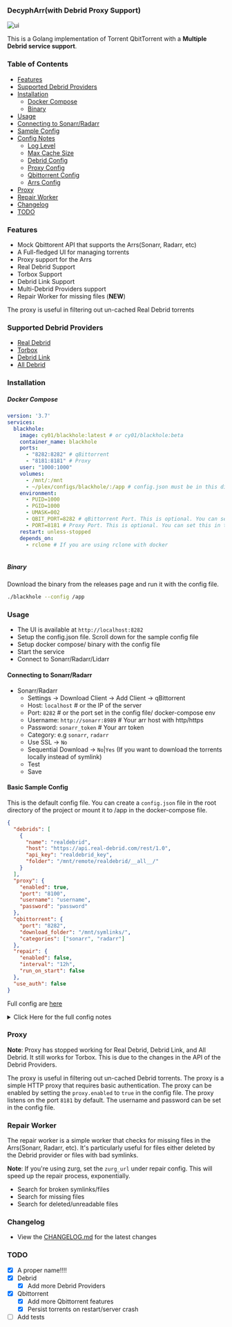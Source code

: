 ### DecyphArr(with Debrid Proxy Support)

![ui](doc/main.png)

This is a Golang implementation of Torrent QbitTorrent with a **Multiple Debrid service support**.

### Table of Contents

- [Features](#features)
- [Supported Debrid Providers](#supported-debrid-providers)
- [Installation](#installation)
  - [Docker Compose](#docker-compose)
  - [Binary](#binary)
- [Usage](#usage)
- [Connecting to Sonarr/Radarr](#connecting-to-sonarrradarr)
- [Sample Config](#sample-config)
- [Config Notes](#config-notes)
  - [Log Level](#log-level)
  - [Max Cache Size](#max-cache-size)
  - [Debrid Config](#debrid-config)
  - [Proxy Config](#proxy-config)
  - [Qbittorrent Config](#qbittorrent-config)
  - [Arrs Config](#arrs-config)
- [Proxy](#proxy)
- [Repair Worker](#repair-worker)
- [Changelog](#changelog)
- [TODO](#todo)

### Features

- Mock Qbittorent API that supports the Arrs(Sonarr, Radarr, etc)
- A Full-fledged UI for managing torrents
- Proxy support for the Arrs
- Real Debrid Support
- Torbox Support
- Debrid Link Support
- Multi-Debrid Providers support
- Repair Worker for missing files (**NEW**)

The proxy is useful in filtering out un-cached Real Debrid torrents

### Supported Debrid Providers
- [Real Debrid](https://real-debrid.com)
- [Torbox](https://torbox.app)
- [Debrid Link](https://debrid-link.com)
- [All Debrid](https://alldebrid.com)


### Installation

##### Docker Compose
```yaml
version: '3.7'
services:
  blackhole:
    image: cy01/blackhole:latest # or cy01/blackhole:beta
    container_name: blackhole
    ports:
      - "8282:8282" # qBittorrent
      - "8181:8181" # Proxy
    user: "1000:1000"
    volumes:
      - /mnt/:/mnt
      - ~/plex/configs/blackhole/:/app # config.json must be in this directory
    environment:
      - PUID=1000
      - PGID=1000
      - UMASK=002
      - QBIT_PORT=8282 # qBittorrent Port. This is optional. You can set this in the config file
      - PORT=8181 # Proxy Port. This is optional. You can set this in the config file
    restart: unless-stopped
    depends_on:
      - rclone # If you are using rclone with docker
    
```

##### Binary
Download the binary from the releases page and run it with the config file.

```bash
./blackhole --config /app
```

### Usage
- The UI is available at `http://localhost:8282`
- Setup the config.json file. Scroll down for the sample config file
- Setup docker compose/ binary with the config file
- Start the service
- Connect to Sonarr/Radarr/Lidarr

#### Connecting to Sonarr/Radarr

- Sonarr/Radarr
  - Settings -> Download Client -> Add Client -> qBittorrent
  - Host: `localhost` # or the IP of the server
  - Port: `8282` # or the port set in the config file/ docker-compose env
  - Username: `http://sonarr:8989` # Your arr host with http/https
  - Password: `sonarr_token` # Your arr token
  - Category: e.g `sonarr`, `radarr`
  - Use SSL -> `No`
  - Sequential Download -> `No`|`Yes` (If you want to download the torrents locally instead of symlink)
  - Test
  - Save

#### Basic Sample Config

This is the default config file. You can create a `config.json` file in the root directory of the project or mount it to /app in the docker-compose file.
```json
{
  "debrids": [
    {
      "name": "realdebrid",
      "host": "https://api.real-debrid.com/rest/1.0",
      "api_key": "realdebrid_key",
      "folder": "/mnt/remote/realdebrid/__all__/"
    }
  ],
  "proxy": {
    "enabled": true,
    "port": "8100",
    "username": "username",
    "password": "password"
  },
  "qbittorrent": {
    "port": "8282",
    "download_folder": "/mnt/symlinks/",
    "categories": ["sonarr", "radarr"]
  },
  "repair": {
    "enabled": false,
    "interval": "12h",
    "run_on_start": false
  },
  "use_auth": false
}
```

Full config are [here](doc/config.full.json)

<details>

<summary>
  Click Here for the full config notes
</summary>

- The `log_level` key is used to set the log level of the application. The default value is `info`. log level can be set to `debug`, `info`, `warn`, `error`
- The `max_cache_size` key is used to set the maximum number of infohashes that can be stored in the availability cache. This is used to prevent round trip to the debrid provider when using the proxy/Qbittorrent. The default value is `1000`
- The `allowed_file_types` key is an array of allowed file types that can be downloaded. By default, all movie, tv show and music file types are allowed
- The `use_auth` is used to enable basic authentication for the UI. The default value is `false`

##### Debrid Config
- The `debrids` key is an array of debrid providers
- The `name` key is the name of the debrid provider
- The `host` key is the API endpoint of the debrid provider
- The `api_key` key is the API key of the debrid provider
- The `folder` key is the folder where your debrid folder is mounted(webdav, rclone, zurg etc). e.g `data/realdebrid/torrents/`, `/media/remote/alldebrid/magnets/`
- The `rate_limit` key is the rate limit of the debrid provider(null by default)
- The `download_uncached` bool key is used to download uncached torrents(disabled by default)
- The `check_cached` bool key is used to check if the torrent is cached(disabled by default)

##### Repair Config (**BETA**)
The `repair` key is used to enable the repair worker
- The `enabled` key is used to enable the repair worker
- The `interval` key is the interval in either minutes, seconds, hours, days. Use any of this format, e.g 12:00, 5:00, 1h, 1d, 1m, 1s.
- The `run_on_start` key is used to run the repair worker on start
- The `zurg_url` is the url of the zurg server. Typically `http://localhost:9999` or `http://zurg:9999`
- The `skip_deletion`: true if you don't want to delete the files

##### Proxy Config
- The `enabled` key is used to enable the proxy
- The `port` key is the port the proxy will listen on
- The `log_level` key is used to set the log level of the proxy. The default value is `info`
- The `username` and `password` keys are used for basic authentication
- The `cached_only` means only cached torrents will be returned


##### Qbittorrent Config
- The `port` key is the port the qBittorrent will listen on
- The `download_folder` is the folder where the torrents will be downloaded. e.g `/media/symlinks/`
- The `categories` key is used to filter out torrents based on the category. e.g `sonarr`, `radarr`
- The `refresh_interval` key is used to set the interval in minutes to refresh the Arrs Monitored Downloads(it's in seconds). The default value is `5` seconds


##### Arrs Config
This is an array of Arrs(Sonarr, Radarr, etc) that will be used to download the torrents. This is not required if you already set up the Qbittorrent in the Arrs with the host, token.
This is particularly useful if you want to use the Repair tool without using Qbittorent
- The `name` key is the name of the Arr/ Category
- The `host` key is the host of the Arr
- The `token` key is the API token of the Arr

</details>


### Proxy

**Note**: Proxy has stopped working for Real Debrid, Debrid Link, and All Debrid. It still works for Torbox. This is due to the changes in the API of the Debrid Providers.

The proxy is useful in filtering out un-cached Debrid torrents. 
The proxy is a simple HTTP proxy that requires basic authentication. The proxy can be enabled by setting the `proxy.enabled` to `true` in the config file. 
The proxy listens on the port `8181` by default. The username and password can be set in the config file.

### Repair Worker

The repair worker is a simple worker that checks for missing files in the Arrs(Sonarr, Radarr, etc). It's particularly useful for files either deleted by the Debrid provider or files with bad symlinks.

**Note**: If you're using zurg, set the `zurg_url` under repair config. This will speed up the repair process, exponentially.

- Search for broken symlinks/files
- Search for missing files
- Search for deleted/unreadable files


### Changelog

- View the [CHANGELOG.md](CHANGELOG.md) for the latest changes


### TODO
- [x] A proper name!!!!
- [x] Debrid
  - [x] Add more Debrid Providers

- [x] Qbittorrent
  - [x] Add more Qbittorrent features
  - [x] Persist torrents on restart/server crash
- [ ] Add tests
